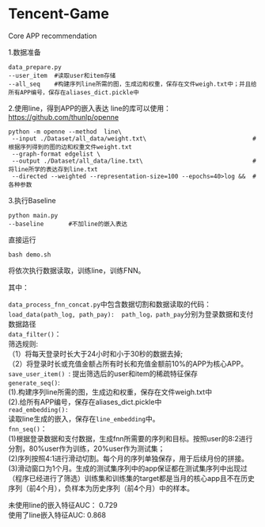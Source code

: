 # Tencent-Game
Core APP recommendation

1.数据准备

```
data_prepare.py 
--user_item  #读取user和item存储
--all_seq    #构建序列line所需的图，生成边和权重，保存在文件weigh.txt中；并且给所有APP编号，保存在aliases_dict.pickle中
```

2.使用line，得到APP的嵌入表达
line的库可以使用：https://github.com/thunlp/openne
```
python -m openne --method  line\
 --input ./Dataset/all_data/weight.txt\                              #根据序列得到的图的边和权重文件weight.txt
 --graph-format edgelist \
 --output ./Dataset/all_data/line.txt\                               #将line所学的表达存到line.txt
 --directed --weighted --representation-size=100 --epochs=40>log &&  #各种参数
```
3.执行Baseline

```
python main.py 
--baseline       #不加line的嵌入表达
```
直接运行
```
bash demo.sh
```
将依次执行数据读取，训练line，训练FNN。

其中：

```data_process_fnn_concat.py```中包含数据切割和数据读取的代码：  
```load_data(path_log, path_pay):  path_log，path_pay```分别为登录数据和支付数据路径  
```data_filter()```：                       
筛选规则:  
（1）将每天登录时长大于24小时和小于30秒的数据去掉;  
（2）将登录时长或充值金额占所有时长和充值金额前10%的APP为核心APP。  
```save_user_item() ```: 提出筛选后的user和item的稀疏特征保存  
```generate_seq()```:                        
(1).构建序列line所需的图，生成边和权重，保存在文件weigh.txt中  
(2).给所有APP编号，保存在aliases_dict.pickle中  
```read_embedding():```                     
读取line生成的嵌入，保存在```line_embedding```中。  
```fnn_seq()```：      
(1)根据登录数据和支付数据，生成fnn所需要的序列和目标。按照user的8:2进行分割，80%user作为训练，20%user作为测试集；  
(2)序列按照4:1进行滑动切割。每个月的序列单独保存，用于后续月份的拼接。  
(3)滑动窗口为1个月。生成的测试集序列中的app保证都在测试集序列中出现过（程序已经进行了筛选）训练集和训练集的target都是当月的核心app且不在历史序列（前4个月），负样本为历史序列（前4个月）中的样本。    


未使用line的嵌入特征AUC：   0.729  
使用了line嵌入特征AUC:      0.868  
